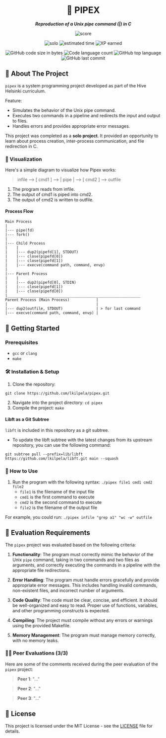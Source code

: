 <h1 align="center">
	🚰 PIPEX
</h1>

<p align="center">
	<b><i>Reproduction of a Unix pipe command (|) in C</i></b><br>
</p>

<p align="center">
    <img alt="score" src="https://img.shields.io/badge/score-0%2F100-brightgreen" />
<p align="center">
    <img alt="solo" src="https://img.shields.io/badge/solo-yellow" />
    <img alt="estimated time" src="https://img.shields.io/badge/estimation-50%20hours-blue" />
    <img alt="XP earned" src="https://img.shields.io/badge/XP-1142-orange" />
<p align="center">
	<img alt="GitHub code size in bytes" src="https://img.shields.io/github/languages/code-size/lkilpela/pipex?color=lightblue" />
	<img alt="Code language count" src="https://img.shields.io/github/languages/count/lkilpela/pipex?color=yellow" />
	<img alt="GitHub top language" src="https://img.shields.io/github/languages/top/lkilpela/pipex?color=blue" />
	<img alt="GitHub last commit" src="https://img.shields.io/github/last-commit/lkilpela/pipex?color=green" />
</p>

## 🚰 About The Project

`pipex` is a system programming project developed as part of the Hive Helsinki curriculum. 

Feature:

- Simulates the behavior of the Unix pipe command.
- Executes two commands in a pipeline and redirects the input and output to files.
- Handles errors and provides appropriate error messages.

This project was completed as a **solo project**. It provided an opportunity to learn about process creation, inter-process communication, and file redirection in C.

### 👀 Visualization

Here's a simple diagram to visualize how Pipex works:

> infile --> [ cmd1 ] --> | pipe | --> [ cmd2 ] --> outfile

1. The program reads from infile.
2. The output of cmd1 is piped into cmd2.
3. The output of cmd2 is written to outfile.

#### Process Flow

```
Main Process
|
|--- pipe(fd)
|--- fork()
|
|--- Child Process
|    |
|    |--- dup2(pipefd[1], STDOUT)
|    |--- close(pipefd[0])
|    |--- close(pipefd[1])
|    |--- execve(command path, command, envp)
|
|--- Parent Process
|    |
|    |--- dup2(pipefd[0], STDIN)
|    |--- close(pipefd[1])
|    |--- close(pipefd[0])
|____________________________________________________________
Parent Process (Main Process)            |
|                                        |  
|--- dup2(outfile, STDOUT)               | > for last command
|--- execve(command path, command, envp) |

```
## 🏁 Getting Started

### Prerequisites

- `gcc` or `clang`
- `make`

### 🛠️ Installation & Setup

1. Clone the repository: 
```
git clone https://github.com/lkilpela/pipex.git
```
2. Navigate into the project directory: `cd pipex`
3. Compile the project: `make`

#### Libft as a Git Subtree

`libft` is included in this repository as a git subtree.

- To update the libft subtree with the latest changes from its upstream repository, you can use the following command:
```
git subtree pull --prefix=lib/libft https://github.com/lkilpela/libft.git main --squash
```

### 🚀 How to Use

1. Run the program with the following syntax: `./pipex file1 cmd1 cmd2 file2`
   - `file1` is the filename of the input file
   - `cmd1` is the first command to execute
   - `cmd2` is the second command to execute
   - `file2` is the filename of the output file

For example, you could run: `./pipex infile "grep a1" "wc -w" outfile`

## 📝 Evaluation Requirements

The `pipex` project was evaluated based on the following criteria:

1. **Functionality**: The program must correctly mimic the behavior of the Unix `pipe` command, taking in two commands and two files as arguments, and correctly executing the commands in a pipeline with the appropriate file redirections.

2. **Error Handling**: The program must handle errors gracefully and provide appropriate error messages. This includes handling invalid commands, non-existent files, and incorrect number of arguments.

3. **Code Quality**: The code must be clear, concise, and efficient. It should be well-organized and easy to read. Proper use of functions, variables, and other programming constructs is expected.

4. **Compiling**: The project must compile without any errors or warnings using the provided Makefile.

5. **Memory Management**: The program must manage memory correctly, with no memory leaks.

### 🧑‍💻 Peer Evaluations (3/3)

Here are some of the comments received during the peer evaluation of the `pipex` project:

> **Peer 1**: "..."

> **Peer 2**: "..."

> **Peer 3**: "..."

## 📜 License

This project is licensed under the MIT License - see the [LICENSE](https://github.com/lkilpela/so_long/blob/main/docs/LICENSE) file for details.

